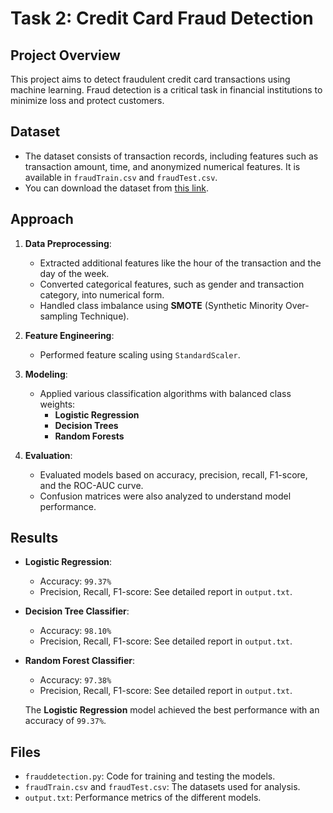 # Task 2: Credit Card Fraud Detection

## Project Overview

This project aims to detect fraudulent credit card transactions using machine learning. Fraud detection is a critical task in financial institutions to minimize loss and protect customers.

## Dataset

- The dataset consists of transaction records, including features such as transaction amount, time, and anonymized numerical features. It is available in `fraudTrain.csv` and `fraudTest.csv`.
- You can download the dataset from [this link](https://www.kaggle.com/datasets/kartik2112/fraud-detection).

## Approach

1. **Data Preprocessing**:
   - Extracted additional features like the hour of the transaction and the day of the week.
   - Converted categorical features, such as gender and transaction category, into numerical form.
   - Handled class imbalance using **SMOTE** (Synthetic Minority Over-sampling Technique).

2. **Feature Engineering**:
   - Performed feature scaling using `StandardScaler`.

3. **Modeling**:
   - Applied various classification algorithms with balanced class weights:
     - **Logistic Regression**
     - **Decision Trees**
     - **Random Forests**

4. **Evaluation**:
   - Evaluated models based on accuracy, precision, recall, F1-score, and the ROC-AUC curve.
   - Confusion matrices were also analyzed to understand model performance.

## Results

- **Logistic Regression**:
  - Accuracy: `99.37%`
  - Precision, Recall, F1-score: See detailed report in `output.txt`.

- **Decision Tree Classifier**:
  - Accuracy: `98.10%`
  - Precision, Recall, F1-score: See detailed report in `output.txt`.

- **Random Forest Classifier**:
  - Accuracy: `97.38%`
  - Precision, Recall, F1-score: See detailed report in `output.txt`.
  
  The **Logistic Regression** model achieved the best performance with an accuracy of `99.37%`.

## Files

- `frauddetection.py`: Code for training and testing the models.
- `fraudTrain.csv` and `fraudTest.csv`: The datasets used for analysis.
- `output.txt`: Performance metrics of the different models.
